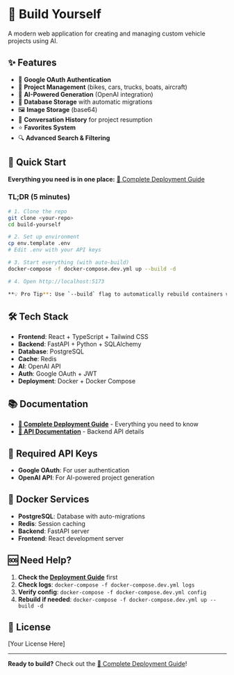 # 🚀 Build Yourself

A modern web application for creating and managing custom vehicle projects using AI.

## ✨ **Features**

- 🔐 **Google OAuth Authentication**
- 🚗 **Project Management** (bikes, cars, trucks, boats, aircraft)
- 🤖 **AI-Powered Generation** (OpenAI integration)
- 💾 **Database Storage** with automatic migrations
- 🖼️ **Image Storage** (base64)
- 💬 **Conversation History** for project resumption
- ⭐ **Favorites System**
- 🔍 **Advanced Search & Filtering**

## 🚀 **Quick Start**

**Everything you need is in one place:** [📖 Complete Deployment Guide](docs/DEPLOYMENT_GUIDE.md)

### **TL;DR (5 minutes)**
```bash
# 1. Clone the repo
git clone <your-repo>
cd build-yourself

# 2. Set up environment
cp env.template .env
# Edit .env with your API keys

# 3. Start everything (with auto-build)
docker-compose -f docker-compose.dev.yml up --build -d

# 4. Open http://localhost:5173

**💡 Pro Tip**: Use `--build` flag to automatically rebuild containers when you make code changes!
```

## 🛠️ **Tech Stack**

- **Frontend**: React + TypeScript + Tailwind CSS
- **Backend**: FastAPI + Python + SQLAlchemy
- **Database**: PostgreSQL
- **Cache**: Redis
- **AI**: OpenAI API
- **Auth**: Google OAuth + JWT
- **Deployment**: Docker + Docker Compose

## 📚 **Documentation**

- **[🚀 Complete Deployment Guide](docs/DEPLOYMENT_GUIDE.md)** - Everything you need to know
- **[🔧 API Documentation](backend/PROJECT_MANAGEMENT_README.md)** - Backend API details

## 🔑 **Required API Keys**

- **Google OAuth**: For user authentication
- **OpenAI API**: For AI-powered project generation

## 🐳 **Docker Services**

- **PostgreSQL**: Database with auto-migrations
- **Redis**: Session caching
- **Backend**: FastAPI server
- **Frontend**: React development server

## 🆘 **Need Help?**

1. **Check the [Deployment Guide](docs/DEPLOYMENT_GUIDE.md)** first
2. **Check logs**: `docker-compose -f docker-compose.dev.yml logs`
3. **Verify config**: `docker-compose -f docker-compose.dev.yml config`
4. **Rebuild if needed**: `docker-compose -f docker-compose.dev.yml up --build -d`

## 📝 **License**

[Your License Here]

---

**Ready to build?** Check out the [📖 Complete Deployment Guide](docs/DEPLOYMENT_GUIDE.md)!
